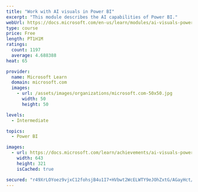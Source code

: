 ```yaml
---
title: "Work with AI visuals in Power BI"
excerpt: "This module describes the AI capabilities of Power BI."
webUrl: https://docs.microsoft.com/en-us/learn/modules/ai-visuals-power-bi/
type: course
price: Free
length: PT1H1M
ratings:
  count: 1197
  average: 4.688388
heat: 65

provider:
  name: Microsoft Learn
  domain: microsoft.com
  images:
    - url: /assets/images/organizations/microsoft.com-50x50.jpg
      width: 50
      height: 50

levels:
  - Intermediate

topics:
  - Power BI

images:
  - url: https://docs.microsoft.com/learn/achievements/ai-visuals-power-bi-social.png
    width: 643
    height: 321
    isCached: true

secured: "r49XrLOYoez9vjxC12fohsjB4u1I7+HVbwt2WcELWTY9eJOhZxtG/AGayHct/+slaE9AXVp3zE2o4Yn+SLveOPoTP97QSlwhULGEDrf0ToKQ9iZr5d/d99f3LPdnSIcgXNSntW7EAC8IcNCGDMdt3YlwESfoqbLpwcEX1UBYw7gV+xwiILbR67LDsm3bGUqdPLgK1A6Z663D6AXkGvtV/rQJbAdZBKtGcfBFtYGxX3NiVyDfz2OM14lS8HgEA9oDA6wNDBEisz+QgI0H9Qtg++64uijZiMcBj0scaWkMaXK5MfsHT2PJGJDwx82gQClP+4jPhhVJBZZlVqBauQzH6IYPb9XYZIP0Tl2Mei3QKa9I4BXUt4jyUChobX/RHXeWj9wf4fE5fp9RxUPvOv82sFecTNq6k91avfSGCEjV7FI=;w61GAf4khvazKUpsDwaDDg=="
---
```


